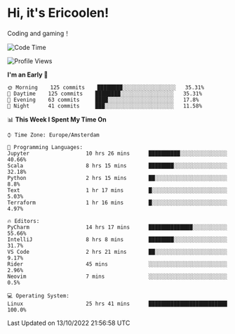 # Hi, it's Ericoolen!
Coding and gaming！

<!--START_SECTION:waka-->
![Code Time](http://img.shields.io/badge/Code%20Time-446%20hrs%2021%20mins-blue)

![Profile Views](http://img.shields.io/badge/Profile%20Views-2-blue)

**I'm an Early 🐤** 

```text
🌞 Morning    125 commits    ████████░░░░░░░░░░░░░░░░░   35.31% 
🌆 Daytime    125 commits    ████████░░░░░░░░░░░░░░░░░   35.31% 
🌃 Evening    63 commits     ████░░░░░░░░░░░░░░░░░░░░░   17.8% 
🌙 Night      41 commits     ███░░░░░░░░░░░░░░░░░░░░░░   11.58%

```


📊 **This Week I Spent My Time On** 

```text
⌚︎ Time Zone: Europe/Amsterdam

💬 Programming Languages: 
Jupyter                  10 hrs 26 mins      ██████████░░░░░░░░░░░░░░░   40.66% 
Scala                    8 hrs 15 mins       ████████░░░░░░░░░░░░░░░░░   32.18% 
Python                   2 hrs 15 mins       ██░░░░░░░░░░░░░░░░░░░░░░░   8.8% 
Text                     1 hr 17 mins        █░░░░░░░░░░░░░░░░░░░░░░░░   5.03% 
Terraform                1 hr 16 mins        █░░░░░░░░░░░░░░░░░░░░░░░░   4.97%

🔥 Editors: 
PyCharm                  14 hrs 17 mins      ██████████████░░░░░░░░░░░   55.66% 
IntelliJ                 8 hrs 8 mins        ████████░░░░░░░░░░░░░░░░░   31.7% 
VS Code                  2 hrs 21 mins       ██░░░░░░░░░░░░░░░░░░░░░░░   9.17% 
Rider                    45 mins             ░░░░░░░░░░░░░░░░░░░░░░░░░   2.96% 
Neovim                   7 mins              ░░░░░░░░░░░░░░░░░░░░░░░░░   0.5%

💻 Operating System: 
Linux                    25 hrs 41 mins      █████████████████████████   100.0%

```


 Last Updated on 13/10/2022 21:56:58 UTC
<!--END_SECTION:waka-->

